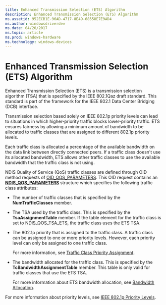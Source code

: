 ```yaml
---
title: Enhanced Transmission Selection (ETS) Algorithm
description: Enhanced Transmission Selection (ETS) Algorithm
ms.assetid: 952ECB1E-96AD-4717-8E49-68558E7E9AD4
ms.author: windowsdriverdev
ms.date: 04/20/2017
ms.topic: article
ms.prod: windows-hardware
ms.technology: windows-devices
---
```


# Enhanced Transmission Selection (ETS) Algorithm


Enhanced Transmission Selection (ETS) is a transmission selection algorithm (TSA) that is specified by the IEEE 802.1Qaz draft standard. This standard is part of the framework for the IEEE 802.1 Data Center Bridging (DCB) interface.

Transmission selection based solely on IEEE 802.1p priority levels can lead to situations in which higher-priority traffic blocks lower-priority traffic. ETS ensures fairness by allowing a minimum amount of bandwidth to be allocated to traffic classes that are assigned to different 802.1p priority levels.

Each traffic class is allocated a percentage of the available bandwidth on the data link between directly connected peers. If a traffic class doesn't use its allocated bandwidth, ETS allows other traffic classes to use the available bandwidth that the traffic class is not using.

NDIS Quality of Service (QoS) traffic classes are defined through OID method requests of [OID\_QOS\_PARAMETERS](https://msdn.microsoft.com/library/windows/hardware/hh451835). This OID request contains an [**NDIS\_QOS\_PARAMETERS**](https://msdn.microsoft.com/library/windows/hardware/hh451640) structure which specifies the following traffic class attributes:

-   The number of traffic classes that is specified by the **NumTrafficClasses** member.

-   The TSA used by the traffic class. This is specified by the **TsaAssignmentTable** member. If the table element for the traffic class is set to NDIS\_QOS\_TSA\_ETS, the traffic class uses the ETS TSA.

-   The 802.1p priority that is assigned to the traffic class. A traffic class can be assigned to one or more priority levels. However, each priority level can only be assigned to one traffic class.

    For more information, see [Traffic Class Priority Assignment](traffic-class-priority-assignment.md).

-   The bandwidth allocated for the traffic class. This is specified by the **TcBandwidthAssignmentTable** member. This table is only valid for traffic classes that use the ETS TSA.

    For more information about ETS bandwidth allocation, see [Bandwidth Allocation](bandwidth-allocation.md).

For more information about priority levels, see [IEEE 802.1p Priority Levels](ieee-802-1p-priority-levels.md).

 

 





